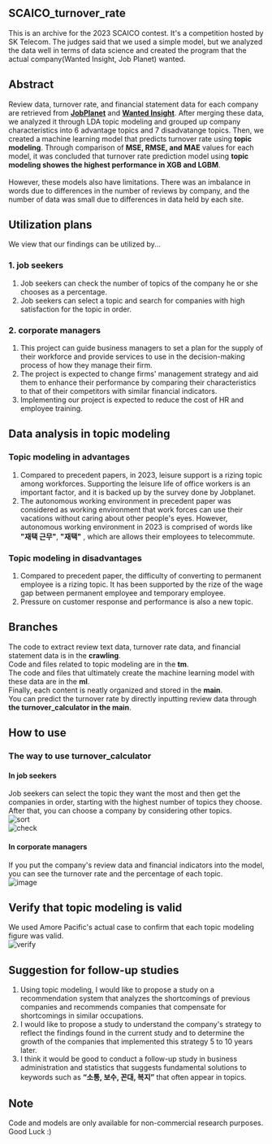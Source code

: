 ## SCAICO_turnover_rate
This is an archive for the 2023 SCAICO contest. It's a competition hosted by SK Telecom. The judges said that we used a simple model, but we analyzed the data well in terms of data science and created the program that the actual company(Wanted Insight, Job Planet) wanted.

## Abstract
Review data, turnover rate, and financial statement data for each company are retrieved from **[JobPlanet](https://www.jobplanet.co.kr/job)** and **[Wanted Insight](https://insight.wanted.co.kr/)**. After merging these data, we analyzed it through LDA topic modeling and grouped up company characteristics into 6 advantage topics and 7 disadvatange topics. Then, we created a machine learning model that predicts turnover rate using **topic modeling**. Through comparison of **MSE, RMSE, and MAE** values ​​for each model, it was concluded that turnover rate prediction model using **topic modeling showes the highest performance in XGB and LGBM**.<br>
<br>
However, these models also have limitations. There was an imbalance in words due to differences in the number of reviews by company, and the number of data was small due to differences in data held by each site.
<br>

## Utilization plans 
We view that our findings can be utilized by...
### 1. job seekers
1. Job seekers can check the number of topics of the company he or she chooses as a percentage.<br>
2. Job seekers can select a topic and search for companies with high satisfaction for the topic in order.
### 2. corporate managers
1. This project can guide business managers to set a plan for the supply of their workforce and provide services to use in the decision-making process of how they manage their firm. <br>
2. The project is expected to change firms' management strategy and aid them to enhance their performance by comparing their characteristics to that of their competitors with similar financial indicators. <br>
3. Implementing our project is expected to reduce the cost of HR and employee training.<br>

## Data analysis in topic modeling
### Topic modeling in advantages
1. Compared to precedent papers, in 2023, leisure support is a rizing topic among workforces. Supporting the leisure life of office workers is an important factor, and it is backed up by the survey done by Jobplanet.<br>
2. The autonomous working environment in precedent paper was considered as working environment that work forces can use their vacations without caring about other people's eyes. However, autonomous working environment in 2023 is comprised of words like **"재택 근무"**, **"재택"** , which are allows their employees to telecommute.
### Topic modeling in disadvantages
1. Compared to precedent paper, the difficulty of converting to permanent employee is a rizing topic. It has been supported by the rize of the wage gap between permanent employee and temporary employee. <br>
2. Pressure on customer response and performance is also a new topic. <br>

## Branches
The code to extract review text data, turnover rate data, and financial statement data is in the **crawling**.<br>
Code and files related to topic modeling are in the **tm**.<br>
The code and files that ultimately create the machine learning model with these data are in the **ml**.<br>
Finally, each content is neatly organized and stored in the **main**.<br>
You can predict the turnover rate by directly inputting review data through **the turnover_calculator in the main**.<br>

## How to use
### The way to use turnover_calculator
#### In job seekers
Job seekers can select the topic they want the most and then get the companies in order, starting with the highest number of topics they choose. After that, you can choose a company by considering other topics.<br>
![sort](https://github.com/Sue-HyeongLee/SCAICO_turnover_rate/assets/142400569/2522d32a-4dcb-4b4a-907f-b3b578b4ee08)
<br>
![check](https://github.com/Sue-HyeongLee/SCAICO_turnover_rate/assets/142400569/0c4af67a-03ae-4ad6-8390-6f8eb54db01c)
#### In corporate managers
If you put the company's review data and financial indicators into the model, you can see the turnover rate and the percentage of each topic.
<br>
![image](https://github.com/Sue-HyeongLee/SCAICO_turnover_rate/assets/142400569/f9ed9f18-e0f9-4112-986f-2a20084e94b0)
## Verify that topic modeling is valid
We used Amore Pacific's actual case to confirm that each topic modeling figure was valid.
<br>
![verify](https://github.com/Sue-HyeongLee/SCAICO_turnover_rate/assets/142400569/97221a0f-c553-44c3-b8dc-2fe87046bfc0)
<br>
## Suggestion for follow-up studies
1. Using topic modeling, I would like to propose a study on a recommendation system that analyzes the shortcomings of previous companies and recommends companies that compensate for shortcomings in similar occupations.<br>
2. I would like to propose a study to understand the company's strategy to reflect the findings found in the current study and to determine the growth of the companies that implemented this strategy 5 to 10 years later.<br>
3. I think it would be good to conduct a follow-up study in business administration and statistics that suggests fundamental solutions to keywords such as **“소통, 보수, 꼰대, 복지”** that often appear in topics.

## Note
Code and models are only available for non-commercial research purposes.<br>
Good Luck :)

   

